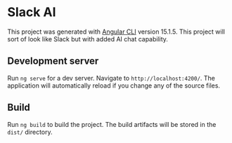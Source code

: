 # Slack AI

This project was generated with [Angular CLI](https://github.com/angular/angular-cli) version 15.1.5.
This project will sort of look like Slack but with added AI chat capability.

## Development server

Run `ng serve` for a dev server. Navigate to `http://localhost:4200/`. The application will automatically reload if you change any of the source files.

## Build

Run `ng build` to build the project. The build artifacts will be stored in the `dist/` directory.



